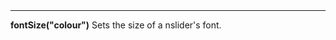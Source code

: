 <a name="fontSize"><h3 style="padding-top: 40px; margin-top: 40px;"></h3></a>
_____________________________
**fontSize("colour")** Sets the size of a nslider's font.

<!--UPDATE WIDGET_IN_CSOUND
    SIdent sprintf "fontSize(%d) ", rnd(20)
    SIdentifier strcat SIdentifier, SIdent  
-->